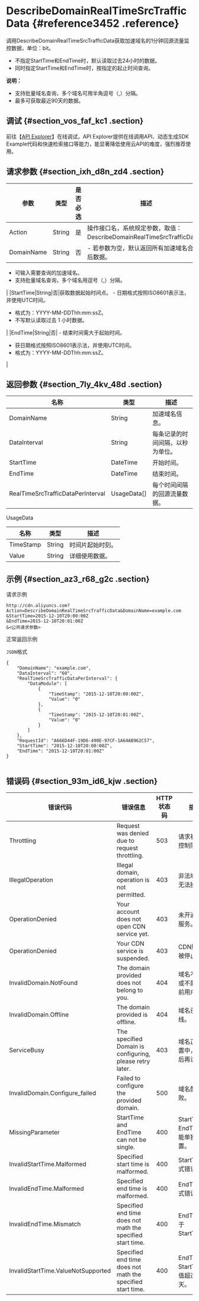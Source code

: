 # DescribeDomainRealTimeSrcTrafficData {#reference3452 .reference}

调用DescribeDomainRealTimeSrcTrafficData获取加速域名的1分钟回源流量监控数据，单位：bit。

-   不指定StartTime和EndTime时，默认读取过去24小时的数据。
-   同时指定StartTime和EndTime时，按指定的起止时间查询。

**说明：** 

-   支持批量域名查询，多个域名可用半角逗号（,）分隔。
-   最多可获取最近90天的数据。

## 调试 {#section_vos_faf_kc1 .section}

前往【[API Explorer](https://api.aliyun.com/#/?product=Cdn&api=DescribeDomainRealTimeSrcTrafficData)】在线调试，API Explorer提供在线调用API、动态生成SDK Example代码和快速检索接口等能力，能显著降低使用云API的难度，强烈推荐使用。

## 请求参数 {#section_ixh_d8n_zd4 .section}

|参数|类型|是否必选|描述|
|--|--|----|--|
|Action|String|是|操作接口名，系统规定参数，取值：DescribeDomainRealTimeSrcTrafficData。|
|DomainName|String|否| -   若参数为空，默认返回所有加速域名合并后数据。
-   可输入需要查询的加速域名。
-   支持批量域名查询，多个域名用逗号（,）分隔。

 |
|StartTime|String|否|获取数据起始时间点。 -   日期格式按照ISO8601表示法，并使用UTC时间。
-   格式为：YYYY-MM-DDThh:mm:ssZ。
-   不写默认读取过去 1 小时数据。

 |
|EndTime|String|否| -   结束时间需大于起始时间。
-   获日期格式按照ISO8601表示法，并使用UTC时间。
-   格式为：YYYY-MM-DDThh:mm:ssZ。

 |

## 返回参数 {#section_7ly_4kv_48d .section}

|名称|类型|描述|
|--|--|--|
|DomainName|String|加速域名信息。|
|DataInterval|String|每条记录的时间间隔，以秒为单位。|
|StartTime|DateTime|开始时间。|
|EndTime|DateTime|结束时间。|
|RealTimeSrcTrafficDataPerInterval|UsageData\[\]|每个时间间隔的回源流量数据。|

UsageData

|名称|类型|描述|
|--|--|--|
|TimeStamp|String|时间片起始时刻。|
|Value|String|详细使用数据。|

## 示例 {#section_az3_r68_g2c .section}

请求示例

``` {#codeblock_1c8_w4h_0v8}
http://cdn.aliyuncs.com?Action=DescribeDomainRealTimeSrcTrafficData&DomainName=example.com
&StartTime=2015-12-10T20:00:00Z
&EndTime=2015-12-10T20:01:00Z
&<公共请求参数>
```

正常返回示例

`JSON`格式

``` {#codeblock_jcb_qgz_exb .language-json}
{
    "DomainName": "example.com",
    "DataInterval": "60",
    "RealTimeSrcTrafficDataPerInterval": {
        "DataModule": [
            {
                "TimeStamp": "2015-12-10T20:00:00Z",
                "Value": "0"
            },
            {
                "TimeStamp": "2015-12-10T20:01:00Z",
                "Value": "0"
            }
        ]
    },
    "RequestId": "A666D44F-19D6-490E-97CF-1A64AB962C57",
    "StartTime": "2015-12-10T20:00:00Z",
    "EndTime": "2015-12-10T20:01:00Z"
}
			
```

## 错误码 {#section_93m_id6_kjw .section}

|错误代码|错误信息|HTTP 状态码|描述|
|----|----|--------|--|
|Throttling|Request was denied due to request throttling.|503|请求被流量控制限制。|
|IllegalOperation|Illegal domain, operation is not permitted.|403|非法域名，无法操作。|
|OperationDenied|Your account does not open CDN service yet.|403|未开通CDN服务。|
|OperationDenied|Your CDN service is suspended.|403|CDN服务已被停止。|
|InvalidDomain.NotFound|The domain provided does not belong to you.|404|域名不存在或不属于当前用户。|
|InvalidDomain.Offline|The domain provided is offline.|404|域名已下线。|
|ServiceBusy|The specified Domain is configuring, please retry later.|403|域名正在配置中，请稍后再试。|
|InvalidDomain.Configure\_failed|Failed to configure the provided domain.|500|域名配置失败。|
|MissingParameter|StartTime and EndTime can not be single.|400|StartTime和EndTime不能单独设置。|
|InvalidStartTime.Malformed|Specified start time is malformed.|400|StartTime格式错误。|
|InvalidEndTime.Malformed|Specified end time is malformed.|400|EndTime格式错误。|
|InvalidEndTime.Mismatch|Specified end time does not math the specified start time.|400|EndTime小于StartTime。|
|InvalidStartTime.ValueNotSupported|Specified end time does not math the specified start time.|400|EndTime和StartTime差值超过90天。|

